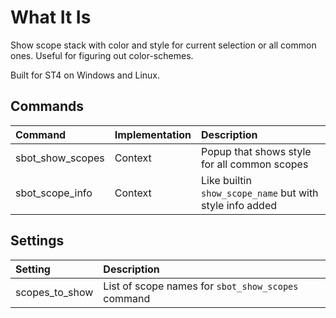 # What It Is
Show scope stack with color and style for current selection or all common ones. Useful for figuring out color-schemes.

Built for ST4 on Windows and Linux.

## Commands
| Command                  | Implementation | Description |
|:--------                 |:-------        |:-------     |
| sbot_show_scopes         | Context        | Popup that shows style for all common scopes |
| sbot_scope_info          | Context        | Like builtin `show_scope_name` but with style info added |

## Settings
| Setting                  | Description |
|:--------                 |:-------     |
| scopes_to_show           | List of scope names for `sbot_show_scopes` command |
